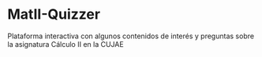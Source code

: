 # MatII-Quizzer
Plataforma interactiva con algunos contenidos de interés y preguntas sobre la asignatura Cálculo II en la CUJAE
